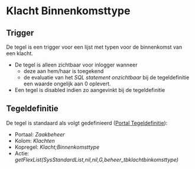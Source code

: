 # Klacht Binnenkomsttype

## Trigger

De tegel is een trigger voor een lijst met typen voor de binnenkomst van een klacht.

- De tegel is alleen zichtbaar voor inlogger wanneer
  - deze aan hem/haar is toegekend
  - de evaluatie van het *SQL statement onzichtbaar* bij de tegeldefinitie een waarde ongelijk aan 0 oplevert.
- Een tegel is disabled indien zo aangevinkt bij de tegeldefinitie

## Tegeldefinitie

De tegel is standaard als volgt gedefinieerd ([Portal Tegeldefinitie](/instellen_inrichten/portaldefinitie/portal_tegel.md)):

- Portaal: *Zaakbeheer*
- Kolom: *Klachten*
- Kopregel: *Klacht;Binnenkomsttype*
- Actie: *getFlexList(SysStandardList,nil,nil,G,beheer_tbklachtbinkomsttype)*

